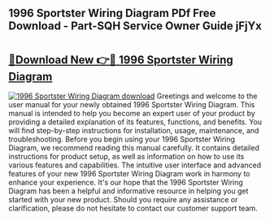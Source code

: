 ## 1996 Sportster Wiring Diagram PDf Free Download - Part-SQH Service Owner Guide jFjYx

# <h2><a href="http://dfrc9z5.blite.top/?on=1996+Sportster+Wiring+Diagram">🔗Download New 👉🔴 1996 Sportster Wiring Diagram</a></h2>

[![1996 Sportster Wiring Diagram download](https://i.imgur.com/lujVjoI.png)](http://dfrc9z5.blite.top/?on=1996+Sportster+Wiring+Diagram)
Greetings and welcome to the user manual for your newly obtained 1996 Sportster Wiring Diagram. This manual is intended to help you become an expert user of your product by providing a detailed explanation of its features, functions, and benefits. You will find step-by-step instructions for installation, usage, maintenance, and troubleshooting. Before you begin using your 1996 Sportster Wiring Diagram, we recommend reading this manual carefully. It contains detailed instructions for product setup, as well as information on how to use its various features and capabilities. The intuitive user interface and advanced features of your new 1996 Sportster Wiring Diagram work in harmony to enhance your experience. It's our hope that the 1996 Sportster Wiring Diagram has been a helpful and informative resource in helping you get started with your new product. Should you require any assistance or clarification, please do not hesitate to contact our customer support team.
